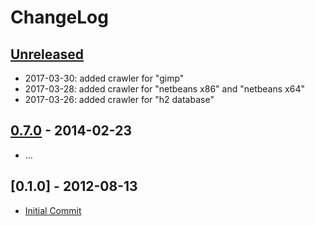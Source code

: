 # ChangeLog

## [Unreleased]

- 2017-03-30: added crawler for "gimp"
- 2017-03-28: added crawler for "netbeans x86" and "netbeans x64"
- 2017-03-26: added crawler for "h2 database"

## [0.7.0] - 2014-02-23

- ...

## [0.1.0] - 2012-08-13

- [Initial Commit](https://github.com/WPN-XM/updater/tree/755e324bb2189912dd19d5e9824b956009198437)

[Unreleased]: https://github.com/wpn-xm/updater/compare/0.7.0...HEAD
[0.7.0]: https://github.com/wpn-xm/updater/compare/755e324bb2189912dd19d5e9824b956009198437...0.7.0
